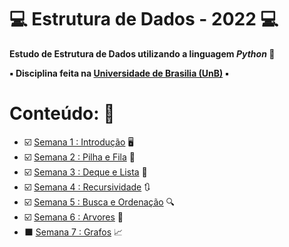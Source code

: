 # :computer: Estrutura de Dados - 2022 :computer:

**Estudo de Estrutura de Dados utilizando a linguagem *Python* :snake:**

**:black_small_square: Disciplina feita na [Universidade de Brasilia (UnB)](https://www.unb.br/) :black_small_square:**

# Conteúdo: :brain:

* :ballot_box_with_check: [Semana 1 : Introdução](https://github.com/savio-henrique/ED-2022/tree/master/Sem1) :desktop_computer:
* :ballot_box_with_check: [Semana 2 : Pilha e Fila](https://github.com/savio-henrique/ED-2022/tree/master/Sem2) :green_book:
* :ballot_box_with_check: [Semana 3 : Deque e Lista](https://github.com/savio-henrique/ED-2022/tree/master/Sem3) :book:
* :ballot_box_with_check: [Semana 4 : Recursividade](https://github.com/savio-henrique/ED-2022/tree/master/Sem4) :arrows_clockwise:
* :ballot_box_with_check: [Semana 5 : Busca e Ordenação](https://github.com/savio-henrique/ED-2022/tree/master/Sem5) :mag:
* :ballot_box_with_check: [Semana 6 : Arvores](https://github.com/savio-henrique/ED-2022/tree/master/Sem6) :herb:
* :black_large_square: [Semana 7 : Grafos](https://github.com/savio-henrique/ED-2022/tree/master/Sem6) :chart_with_upwards_trend:
